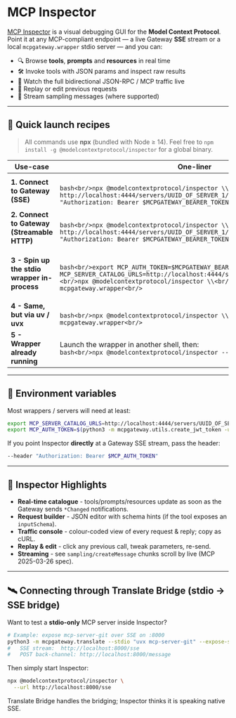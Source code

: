 # MCP Inspector

[MCP Inspector](https://www.npmjs.com/package/@modelcontextprotocol/inspector) is a visual
debugging GUI for the **Model Context Protocol**.
Point it at any MCP-compliant endpoint &mdash; a live Gateway **SSE** stream or a local
`mcpgateway.wrapper` stdio server &mdash; and you can:

* 🔍 Browse **tools**, **prompts** and **resources** in real time
* 🛠 Invoke tools with JSON params and inspect raw results
* 📜 Watch the full bidirectional JSON-RPC / MCP traffic live
* 🔄 Replay or edit previous requests
* 💬 Stream sampling messages (where supported)

---

## 🚀 Quick launch recipes

> All commands use **npx** (bundled with Node ≥ 14).
> Feel free to `npm install -g @modelcontextprotocol/inspector` for a global binary.

| Use-case | One-liner | What happens |
|----------|-----------|--------------|
| **1. Connect to Gateway (SSE)** |<br/>```bash<br/>npx @modelcontextprotocol/inspector \\<br/>  --url http://localhost:4444/servers/UUID_OF_SERVER_1/sse \\<br/>  --header "Authorization: Bearer $MCPGATEWAY_BEARER_TOKEN"<br/>``` | Inspector opens `http://localhost:5173` and attaches **directly** to the gateway stream. |
| **2. Connect to Gateway (Streamable HTTP)** |<br/>```bash<br/>npx @modelcontextprotocol/inspector \\<br/>  --url http://localhost:4444/servers/UUID_OF_SERVER_1/mcp/ \\<br/>  --header "Authorization: Bearer $MCPGATEWAY_BEARER_TOKEN"<br/>``` | Inspector opens `http://localhost:5173` and attaches **directly** to the gateway stream. |
| **3 - Spin up the stdio wrapper in-process** |<br/>```bash<br/>export MCP_AUTH_TOKEN=$MCPGATEWAY_BEARER_TOKEN<br/>export MCP_SERVER_CATALOG_URLS=http://localhost:4444/servers/UUID_OF_SERVER_1<br/><br/>npx @modelcontextprotocol/inspector \\<br/>  python3 -m mcpgateway.wrapper<br/>``` | Inspector forks `python3 -m mcpgateway.wrapper`, then connects to its stdio port automatically. |
| **4 - Same, but via uv / uvx** |<br/>```bash<br/>npx @modelcontextprotocol/inspector \\<br/>  uvx python3 -m mcpgateway.wrapper<br/>``` | Uses the super-fast **uv** virtual-env if you prefer. |
| **5 - Wrapper already running** | Launch the wrapper in another shell, then:<br/>```bash<br/>npx @modelcontextprotocol/inspector --stdio<br/>``` | Inspector only opens the GUI and binds to the running stdio server on stdin/stdout. |

---

## 🔐 Environment variables

Most wrappers / servers will need at least:

```bash
export MCP_SERVER_CATALOG_URLS=http://localhost:4444/servers/UUID_OF_SERVER_1   # one or many
export MCP_AUTH_TOKEN=$(python3 -m mcpgateway.utils.create_jwt_token -u admin --secret my-test-key)
```

If you point Inspector **directly** at a Gateway SSE stream, pass the header:

```bash
--header "Authorization: Bearer $MCP_AUTH_TOKEN"
```

---

## 🔧 Inspector Highlights

* **Real-time catalogue** - tools/prompts/resources update as soon as the Gateway sends `*Changed` notifications.
* **Request builder** - JSON editor with schema hints (if the tool exposes an `inputSchema`).
* **Traffic console** - colour-coded view of every request & reply; copy as cURL.
* **Replay & edit** - click any previous call, tweak parameters, re-send.
* **Streaming** - see `sampling/createMessage` chunks scroll by live (MCP 2025-03-26 spec).

---

## 🛰 Connecting through Translate Bridge (stdio → SSE bridge)

Want to test a **stdio-only** MCP server inside Inspector?

```bash
# Example: expose mcp-server-git over SSE on :8000
python3 -m mcpgateway.translate --stdio "uvx mcp-server-git" --expose-sse --port 9002
#   SSE stream:  http://localhost:8000/sse
#   POST back-channel: http://localhost:8000/message
```

Then simply start Inspector:

```bash
npx @modelcontextprotocol/inspector \
  --url http://localhost:8000/sse
```

Translate Bridge handles the bridging; Inspector thinks it is speaking native SSE.
